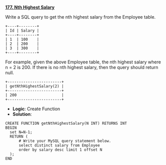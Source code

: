 [**177. Nth Highest Salary**](https://leetcode.com/problems/nth-highest-salary/)

Write a SQL query to get the nth highest salary from the Employee table.

```
+----+--------+
| Id | Salary |
+----+--------+
| 1  | 100    |
| 2  | 200    |
| 3  | 300    |
+----+--------+

```
For example, given the above Employee table, the nth highest salary where n = 2 is 200. If there is no nth highest salary, then the query should return null.

```
+------------------------+
| getNthHighestSalary(2) |
+------------------------+
| 200                    |
+------------------------+

```
* **Logic**: Create Function
* **Solution**:
```
CREATE FUNCTION getNthHighestSalary(N INT) RETURNS INT
BEGIN
  set N=N-1;
  RETURN (
      # Write your MySQL query statement below.
      select distinct salary from Employee 
      order by salary desc limit 1 offset N
  );
END

```
